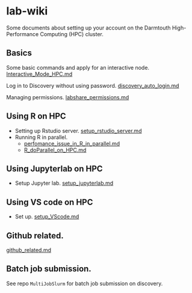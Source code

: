 # lab-wiki

Some documents about setting up your account on the Darmtouth High-Performance Computing (HPC) cluster.

## Basics

Some basic commands and apply for an interactive node. [Interactive_Mode_HPC.md](Interactive_Mode_HPC.md)

Log in to Discovery without using password. [discovery_auto_login.md](discovery_auto_login.md)

Managing permissions. [labshare_permissions.md](labshare_permissions.md)

## Using R on HPC
* Setting up Rstudio server. [setup_rstudio_server.md](setup_rstudio_server.md)
* Running R in parallel.
  - [perfomance_issue_in_R_in_parallel.md](perfomance_issue_in_R_in_parallel.md)
  - [R_doParallel_on_HPC.md](R_doParallel_on_HPC.md)

## Using Jupyterlab on HPC
* Setup Jupyter lab. [setup_jupyterlab.md](setup_jupyterlab.md)

## Using VS code on HPC
* Set up. [setup_VScode.md](setup_VScode.md)

## Github related.

[github_related.md](github_related.md)

## Batch job submission.
See repo `MultiJobSlurm` for batch job submission on discovery.

